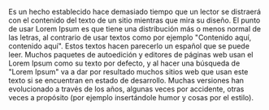 Es un hecho establecido hace demasiado tiempo que un lector se distraerá con el contenido del texto de 
un sitio mientras que mira su diseño. El punto de usar Lorem Ipsum es que tiene una distribución más o 
menos normal de las letras, al contrario de usar textos como por ejemplo "Contenido aquí, contenido aquí".
 Estos textos hacen parecerlo un español que se puede leer. Muchos paquetes de autoedición y editores de
  páginas web usan el Lorem Ipsum como su texto por defecto, y al hacer una búsqueda de "Lorem Ipsum" va a 
  dar por resultado muchos sitios web que usan este texto si se encuentran en estado de desarrollo. 
  Muchas versiones han evolucionado a través de los años, algunas veces por accidente, otras veces a 
  propósito (por ejemplo insertándole humor y cosas por el estilo).
